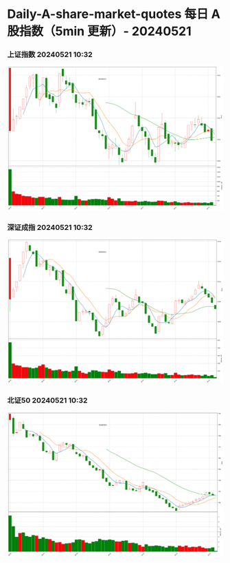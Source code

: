 
# Daily-A-share-market-quotes 每日 A 股指数（5min 更新）- 20240521

### 上证指数 20240521 10:32
![](./fig/2024/5/20240521-sh000001.png)

### 深证成指 20240521 10:32
![](./fig/2024/5/20240521-sz399001.png)

### 北证50 20240521 10:32
![](./fig/2024/5/20240521-bj899050.png)

